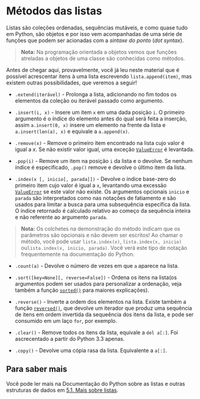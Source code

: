 # Métodos das listas

Listas são coleções ordenadas, sequências mutáveis, e como quase tudo em Python, são objetos e por isso vem acompanhadas de uma série de funções que podem ser acionadas com a *sintaxe do ponto* (*dot syntax*).

>**Nota:** Na programação orientada a objetos vemos que funções atreladas a objetos de uma classe são conhecidas como métodos.

Antes de chegar aqui, provavelmente, você já leu neste material que é possível acrescentar itens à uma lista escrevendo `lista.append(item)`, mas existem outras possibilidades, que veremos a seguir!

- `.extend(iterável)` - Prolonga a lista, adicionando no fim todos os elementos da coleção ou iterável passado como argumento.

- `.insert(i, x)` - Insere um item `x` em uma dada posição `i`. O primeiro argumento é o índice do elemento antes do qual será feita a inserção, assim `a.insert(0, x)` insere um elemento na frente da lista e `a.insert(len(a), x)` e equivale a `a.append(x)`.

- `.remove(x)` - Remove o primeiro item encontrado na lista cujo valor é igual a *x*. Se não existir valor igual, uma exceção [`ValueError`](https://docs.python.org/pt-br/3.8/library/exceptions.html#ValueError) é levantada.

- `.pop(i)` - Remove um item na posição `i` da lista e o devolve. Se nenhum índice é especificado, `.pop()` remove e devolve o último item da lista.

- `.index(x [, inicio[, parada]])` - Devolve o índice base-zero do primeiro item cujo valor é igual a `x`, levantando uma excessão [`ValueError`](https://docs.python.org/pt-br/3.8/library/exceptions.html#ValueError") se este valor não existe. Os argumentos opcionais `inicio` e `parada` são interpretados como nas notações de fatiamento e são usados para limitar a busca para uma subsequência específica da lista. O índice retornado é calculado relativo ao começo da sequência inteira e não referente ao argumento `parada`. 

> **Nota:** Os colchetes na demonstração do método indicam que os parâmetros são opcionais e não devem ser escritos! Ao chamar o método, vocẽ pode usar `lista.index(x)`, `lista.index(x, inicio)` ou`lista.index(x, inicio, parada)`. Você verá este tipo de notação frequentemente na documentação do Python.

- `.count(a)` - Devolve o número de vezes em que `a` aparece na lista.

- `.sort([key=None][, reverse=False])` - Ordena os itens na lista(os argumentos podem ser usados para personalizar a ordenação, veja também a função [`sorted()`](https://docs.python.org/pt-br/3.10/library/functions.html#sorted) para maiores explicações).

- `.reverse()` - Inverte a ordem dos elementos na lista. Existe também a função [`reversed()`](https://docs.python.org/pt-br/3.10/library/functions.html#reversed), que devolve um iterador que produz uma sequência de itens em ordem invertida da sequeência dos itens da lista, e pode ser consumido em um laço `for`, por exemplo.

- `.clear()` - Remove todos os itens da lista, equivale a `del a[:]`. Foi ascrecentado a partir do Python 3.3 apenas.

- `.copy()` - Devolve uma cópia rasa da lista. Equivalente a `a[:]`.

## Para saber mais

Você pode ler mais na Documentação do Python sobre as listas e outras estruturas de dados em [5.1. Mais sobre listas](https://docs.python.org/pt-br/3.10/tutorial/datastructures.html#more-on-lists).

